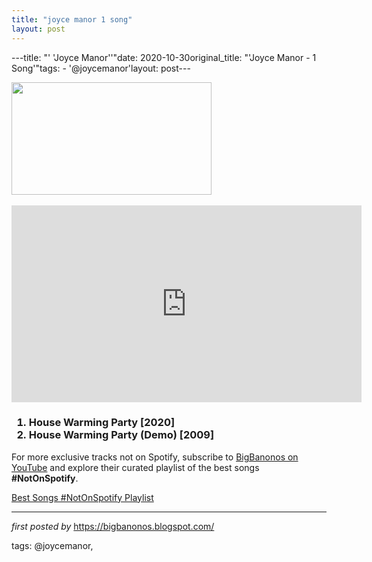 ```yaml
---
title: "joyce manor 1 song"
layout: post
---
```

---title: "' 'Joyce Manor''"date: 2020-10-30original_title: "'Joyce Manor - 1 Song'"tags:  - '@joycemanor'layout: post---<div class="separator"><a href="https://i.ytimg.com/vi/TTQaqo2y_ZU/maxresdefault.jpg" imageanchor="1"><img border="0" data-original-height="450" data-original-width="800" height="180" src="https://i.ytimg.com/vi/TTQaqo2y_ZU/maxresdefault.jpg" width="320" /></a></div><div><br /></div><iframe allow="accelerometer; autoplay; encrypted-media; gyroscope; picture-in-picture" allowfullscreen="" frameborder="0" height="315" src="https://www.youtube.com/embed/videoseries?list=PLtuNtuTatqI2BJejmXUjZ_mcyqFjeA6vH" width="560"></iframe><br /><h3><ol><li>House Warming Party [2020]</li><li>House Warming Party (Demo) [2009]</li></ol></h3><!--Subscribe and Playlist Links--><div>    <p>For more exclusive tracks not on Spotify, subscribe to <a href="https://www.youtube.com/@BigBanonos" target="_blank">BigBanonos on YouTube</a> and explore their curated playlist of the best songs <strong>#NotOnSpotify</strong>.</p>    <p><a href="https://www.youtube.com/playlist?list=PLtuNtuTatqI0kFahUCbtbfenC_ET5O_tr" target="_blank">Best Songs #NotOnSpotify Playlist<br /></a></p></div><hr /><p><em>first posted by</em> <a href="https://bigbanonos.blogspot.com/" rel="noopener" target="_new">https://bigbanonos.blogspot.com/</a></p><p>tags: @joycemanor,</p>